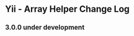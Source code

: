 Yii - Array Helper Change Log
=============================

3.0.0 under development
-----------------------
